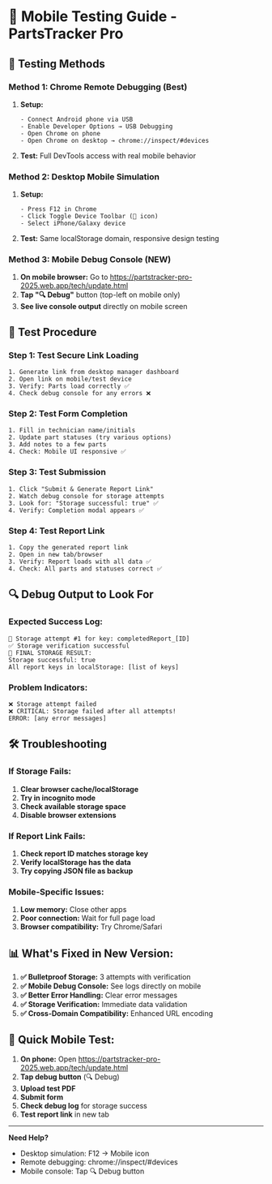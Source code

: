 # 📱 Mobile Testing Guide - PartsTracker Pro

## 🔧 **Testing Methods**

### **Method 1: Chrome Remote Debugging (Best)**
1. **Setup:**
   ```
   - Connect Android phone via USB
   - Enable Developer Options → USB Debugging
   - Open Chrome on phone
   - Open Chrome on desktop → chrome://inspect/#devices
   ```
2. **Test:** Full DevTools access with real mobile behavior

### **Method 2: Desktop Mobile Simulation**
1. **Setup:**
   ```
   - Press F12 in Chrome
   - Click Toggle Device Toolbar (📱 icon)
   - Select iPhone/Galaxy device
   ```
2. **Test:** Same localStorage domain, responsive design testing

### **Method 3: Mobile Debug Console (NEW)**
1. **On mobile browser:** Go to https://partstracker-pro-2025.web.app/tech/update.html
2. **Tap "🔍 Debug"** button (top-left on mobile only)
3. **See live console output** directly on mobile screen

## 🧪 **Test Procedure**

### **Step 1: Test Secure Link Loading**
```
1. Generate link from desktop manager dashboard
2. Open link on mobile/test device
3. Verify: Parts load correctly ✅
4. Check debug console for any errors ❌
```

### **Step 2: Test Form Completion**
```
1. Fill in technician name/initials
2. Update part statuses (try various options)
3. Add notes to a few parts
4. Check: Mobile UI responsive ✅
```

### **Step 3: Test Submission**
```
1. Click "Submit & Generate Report Link"
2. Watch debug console for storage attempts
3. Look for: "Storage successful: true" ✅
4. Verify: Completion modal appears ✅
```

### **Step 4: Test Report Link**
```
1. Copy the generated report link
2. Open in new tab/browser
3. Verify: Report loads with all data ✅
4. Check: All parts and statuses correct ✅
```

## 🔍 **Debug Output to Look For**

### **Expected Success Log:**
```
💾 Storage attempt #1 for key: completedReport_[ID]
✅ Storage verification successful
💾 FINAL STORAGE RESULT:
Storage successful: true
All report keys in localStorage: [list of keys]
```

### **Problem Indicators:**
```
❌ Storage attempt failed
❌ CRITICAL: Storage failed after all attempts!
ERROR: [any error messages]
```

## 🛠 **Troubleshooting**

### **If Storage Fails:**
1. **Clear browser cache/localStorage**
2. **Try in incognito mode**
3. **Check available storage space**
4. **Disable browser extensions**

### **If Report Link Fails:**
1. **Check report ID matches storage key**
2. **Verify localStorage has the data**
3. **Try copying JSON file as backup**

### **Mobile-Specific Issues:**
1. **Low memory:** Close other apps
2. **Poor connection:** Wait for full page load
3. **Browser compatibility:** Try Chrome/Safari

## 📊 **What's Fixed in New Version:**

1. **✅ Bulletproof Storage:** 3 attempts with verification
2. **✅ Mobile Debug Console:** See logs directly on mobile
3. **✅ Better Error Handling:** Clear error messages
4. **✅ Storage Verification:** Immediate data validation
5. **✅ Cross-Domain Compatibility:** Enhanced URL encoding

## 🎯 **Quick Mobile Test:**

1. **On phone:** Open https://partstracker-pro-2025.web.app/tech/update.html
2. **Tap debug button** (🔍 Debug)
3. **Upload test PDF** 
4. **Submit form**
5. **Check debug log** for storage success
6. **Test report link** in new tab

---

**Need Help?** 
- Desktop simulation: F12 → Mobile icon
- Remote debugging: chrome://inspect/#devices  
- Mobile console: Tap 🔍 Debug button 
